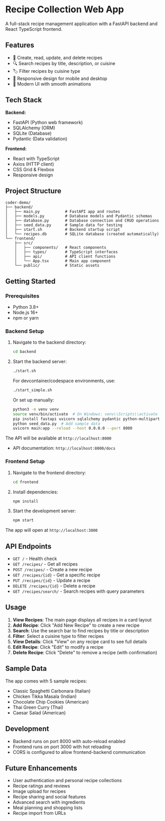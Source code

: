 # Recipe Collection Web App

A full-stack recipe management application with a FastAPI backend and React TypeScript frontend.

## Features

- 📝 Create, read, update, and delete recipes
- 🔍 Search recipes by title, description, or cuisine
- 🏷️ Filter recipes by cuisine type
- 📱 Responsive design for mobile and desktop
- 🎨 Modern UI with smooth animations

## Tech Stack

**Backend:**
- FastAPI (Python web framework)
- SQLAlchemy (ORM)
- SQLite (Database)
- Pydantic (Data validation)

**Frontend:**
- React with TypeScript
- Axios (HTTP client)
- CSS Grid & Flexbox
- Responsive design

## Project Structure

```
coder-demo/
├── backend/
│   ├── main.py           # FastAPI app and routes
│   ├── models.py         # Database models and Pydantic schemas
│   ├── database.py       # Database connection and CRUD operations
│   ├── seed_data.py      # Sample data for testing
│   ├── start.sh          # Backend startup script
│   └── recipes.db        # SQLite database (created automatically)
└── frontend/
    ├── src/
    │   ├── components/   # React components
    │   ├── types/        # TypeScript interfaces
    │   ├── api/          # API client functions
    │   └── App.tsx       # Main app component
    └── public/           # Static assets
```

## Getting Started

### Prerequisites

- Python 3.8+
- Node.js 16+
- npm or yarn

### Backend Setup

1. Navigate to the backend directory:
   ```bash
   cd backend
   ```

2. Start the backend server:
   ```bash
   ./start.sh
   ```
   
   For devcontainer/codespace environments, use:
   ```bash
   ./start_simple.sh
   ```
   
   Or set up manually:
   ```bash
   python3 -m venv venv
   source venv/bin/activate  # On Windows: venv\\Scripts\\activate
   pip install fastapi uvicorn sqlalchemy pydantic python-multipart
   python seed_data.py  # Add sample data
   uvicorn main:app --reload --host 0.0.0.0 --port 8000
   ```

The API will be available at `http://localhost:8000`
- API documentation: `http://localhost:8000/docs`

### Frontend Setup

1. Navigate to the frontend directory:
   ```bash
   cd frontend
   ```

2. Install dependencies:
   ```bash
   npm install
   ```

3. Start the development server:
   ```bash
   npm start
   ```

The app will open at `http://localhost:3000`

## API Endpoints

- `GET /` - Health check
- `GET /recipes/` - Get all recipes
- `POST /recipes/` - Create a new recipe
- `GET /recipes/{id}` - Get a specific recipe
- `PUT /recipes/{id}` - Update a recipe
- `DELETE /recipes/{id}` - Delete a recipe
- `GET /recipes/search/` - Search recipes with query parameters

## Usage

1. **View Recipes**: The main page displays all recipes in a card layout
2. **Add Recipe**: Click "Add New Recipe" to create a new recipe
3. **Search**: Use the search bar to find recipes by title or description
4. **Filter**: Select a cuisine type to filter recipes
5. **View Details**: Click "View" on any recipe card to see full details
6. **Edit Recipe**: Click "Edit" to modify a recipe
7. **Delete Recipe**: Click "Delete" to remove a recipe (with confirmation)

## Sample Data

The app comes with 5 sample recipes:
- Classic Spaghetti Carbonara (Italian)
- Chicken Tikka Masala (Indian)
- Chocolate Chip Cookies (American)
- Thai Green Curry (Thai)
- Caesar Salad (American)

## Development

- Backend runs on port 8000 with auto-reload enabled
- Frontend runs on port 3000 with hot reloading
- CORS is configured to allow frontend-backend communication

## Future Enhancements

- User authentication and personal recipe collections
- Recipe ratings and reviews
- Image upload for recipes
- Recipe sharing and social features
- Advanced search with ingredients
- Meal planning and shopping lists
- Recipe import from URLs
